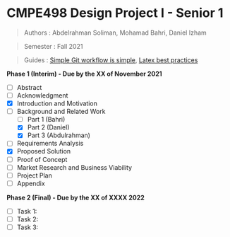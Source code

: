 # CMPE498 Design Project I - Senior 1
>Authors : Abdelrahman Soliman, Mohamad Bahri, Daniel Izham

>Semester : Fall 2021

>Guides : [Simple Git workflow is simple](https://www.atlassian.com/git/articles/simple-git-workflow-is-simple), [Latex best practices](https://github.com/dspinellis/latex-advice#advice-for-writing-latex-documents)

**Phase 1 (Interim) - Due by the XX of November 2021**
- [ ] Abstract
- [ ] Acknowledgment
- [x] Introduction and Motivation
- [ ] Background and Related Work
   - [ ] Part 1 (Bahri)
   - [x] Part 2 (Daniel)
   - [x] Part 3 (Abdulrahman)
- [ ] Requirements Analysis
- [x] Proposed Solution
- [ ] Proof of Concept
- [ ] Market Research and Business Viability
- [ ] Project Plan
- [ ] Appendix

**Phase 2 (Final) - Due by the XX of XXXX 2022**
- [ ] Task 1: 
- [ ] Task 2: 
- [ ] Task 3: 
